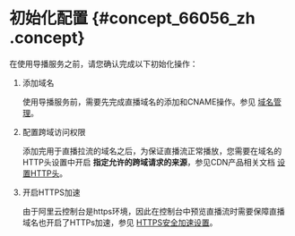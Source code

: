 # 初始化配置 {#concept_66056_zh .concept}

在使用导播服务之前，请您确认完成以下初始化操作：

1.  添加域名

    使用导播服务前，需要先完成直播域名的添加和CNAME操作。参见 [域名管理](https://help.aliyun.com/document_detail/63593.html)。

2.  配置跨域访问权限

    添加完用于直播拉流的域名之后，为保证直播流正常播放，您需要在域名的HTTP头设置中开启 **指定允许的跨域请求的来源**，参见CDN产品相关文档 [设置HTTP头]()。

3.  开启HTTPS加速

    由于阿里云控制台是https环境，因此在控制台中预览直播流时需要保障直播域名也开启了HTTPs加速，参见 [HTTPS安全加速设置]()。


